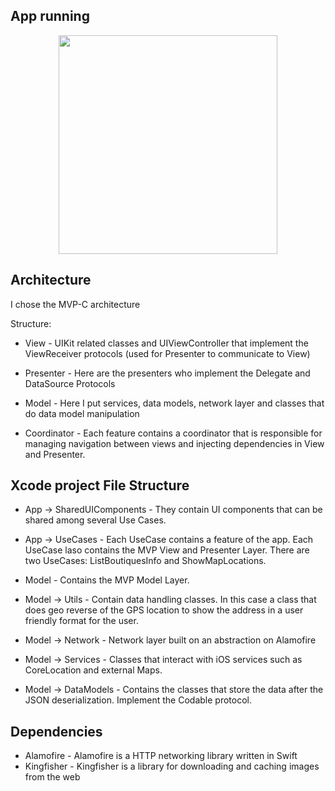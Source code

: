 ## App running

<p align="center">
  <img src="/challenges/appVideo.gif" width="350px" />
</p>

## Architecture

I chose the MVP-C architecture

Structure:

* View - UIKit related classes and UIViewController that implement the ViewReceiver protocols (used for Presenter to communicate to View)

* Presenter - Here are the presenters who implement the Delegate and DataSource Protocols

* Model - Here I put services, data models, network layer and classes that do data model manipulation

* Coordinator - Each feature contains a coordinator that is responsible for managing navigation between views and injecting dependencies in View and Presenter.

## Xcode project File Structure

* App -> SharedUIComponents - They contain UI components that can be shared among several Use Cases.

* App -> UseCases - Each UseCase contains a feature of the app. Each UseCase laso contains the MVP View and Presenter Layer. There are two UseCases: ListBoutiquesInfo and ShowMapLocations.

* Model - Contains the MVP Model Layer.

* Model -> Utils - Contain data handling classes. In this case a class that does geo reverse of the GPS location to show the address in a user friendly format for the user. 

* Model -> Network - Network layer built on an abstraction on Alamofire

* Model -> Services - Classes that interact with iOS services such as CoreLocation and external Maps. 

* Model -> DataModels - Contains the classes that store the data after the JSON deserialization. Implement the Codable protocol.


## Dependencies

*  Alamofire - Alamofire is a HTTP networking library written in Swift
*  Kingfisher  - Kingfisher is a library for downloading and caching images from the web

